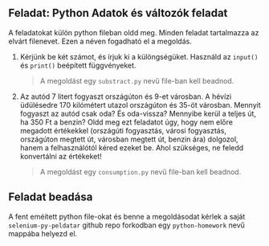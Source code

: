 ## Feladat: Python Adatok és változók feladat

A feladatokat külön python fileban oldd meg. Minden feladat tartalmazza az elvárt filenevet. Ezen a néven fogadható el a megoldás.

1) Kérjünk be két számot, és írjuk ki a különgségüket. Használd az `input()` és `print()` beépített függvényeket. 
    > A megoldást egy `substract.py` nevű file-ban kell beadnod.
2) Az autód 7 litert fogyaszt országúton és 9-et városban. A hévízi üdülésedre 170 kilómétert utazol országúton és 35-öt városban. Mennyit fogyaszt az autód csak oda? És oda-vissza? Mennyibe kerül a teljes út, ha 350 Ft a benzin? Oldd meg ezt feladatot úgy, hogy nem előre megadott értékekkel (országúti fogyasztás, városi fogyasztás, országúton megtett út, városban megtett út, benzin ára) dolgozol, hanem a felhasználótól kéred ezeket be. Ahol szükséges, ne feledd konvertálni az értékeket! 
    > A megoldást egy `consumption.py` nevű file-ban kell beadnod.

## Feladat beadása
A fent eméített python file-okat és benne a megoldásodat kérlek a saját `selenium-py-peldatar` github repo forkodban egy `python-homework` nevű mappába helyezd el.
